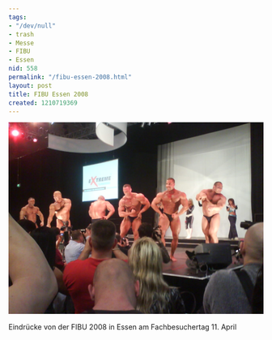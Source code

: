 ```yaml
---
tags:
- "/dev/null"
- trash
- Messe
- FIBU
- Essen
nid: 558
permalink: "/fibu-essen-2008.html"
layout: post
title: FIBU Essen 2008
created: 1210719369
---
```

<img src="/assets/imgs/dsc00151.jpg"  alt="FIBU Essen 2008" />
<p>Eindrücke von der FIBU 2008 in Essen am Fachbesuchertag 11. April</p>
